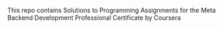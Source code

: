 This repo contains Solutions to Programming Assignments for the Meta Backend Development Professional Certificate by Coursera
